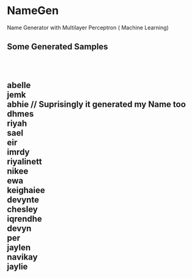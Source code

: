 # NameGen
Name Generator with Multilayer Perceptron ( Machine Learning)

<h2>Some Generated Samples<h2><br>
 <p>
abelle <br>
jemk<br>
   <span>abhie // Suprisingly it generated my Name too<br> 
dhmes<br>
riyah<br>
sael<br>
eir<br>
imrdy<br>
riyalinett<br>
     nikee<br>
ewa<br>
keighaiee<br>
devynte<br>
chesley<br>
iqrendhe<br>
devyn<br>
per<br>
jaylen<br>
navikay<br>
jaylie<br>
  </p>

